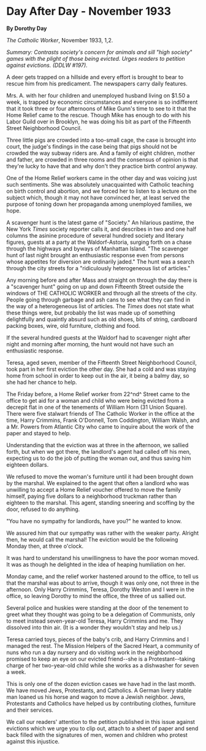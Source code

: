 Day After Day - November 1933
=============================

**By Dorothy Day**

*The Catholic Worker*, November 1933, 1,2.

*Summary: Contrasts society's concern for animals and sill "high
society" games with the plight of those being evicted. Urges readers to
petition against evictions. (DDLW \#197).*

A deer gets trapped on a hillside and every effort is brought to bear to
rescue him from his predicament. The newspapers carry daily features.

Mrs. A. with her four children and unemployed husband living on \$1.50 a
week, is trapped by economic circumstances and everyone is so
indifferent that it took three or four afternoons of Mike Gunn's time to
see to it that the Home Relief came to the rescue. Though Mike has
enough to do with his Labor Guild over in Brooklyn, he was doing his bit
as part of the Fifteenth Street Neighborhood Council.

Three little pigs are crowded into a too-small cage, the case is brought
into court, the judge's findings in the case being that pigs should not
be crowded the way subway riders are. And a family of eight children,
mother and father, are crowded in three rooms and the consensus of
opinion is that they're lucky to have that and why don't they practice
birth control anyway.

One of the Home Relief workers came in the other day and was voicing just such sentiments. She was absolutely unacquainted with
Catholic teaching on birth control and abortion, and we forced her to
listen to a lecture on the subject which, though it may not have
convinced her, at least served the purpose of toning down her propaganda
among unemployed families, we hope.

A scavenger hunt is the latest game of "Society." An hilarious pastime,
the New York *Times* society reporter calls it, and describes in two and
one half columns the asinine procedure of several hundred society and
literary figures, guests at a party at the Waldorf-Astoria, surging
forth on a chase through the highways and byways of Manhattan Island.
"The scavenger hunt of last night brought an enthusiastic response even
from persons whose appetites for diversion are ordinarily jaded." The
hunt was a search through the city streets for a "ridiculously
heterogeneous list of articles."

Any morning before and after Mass and straight on through the day there
is a "scavenger hunt" going on up and down Fifteenth Street outside the
windows of THE CATHOLIC WORKER and through all the streets of the city.
People going through garbage and ash cans to see what they can find in
the way of a heterogeneous list of articles. The *Times* does not state
what these things were, but probably the list was made up of something
delightfully and quaintly absurd such as old shoes, bits of string,
cardboard packing boxes, wire, old furniture, clothing and food.

If the several hundred guests at the Waldorf had to scavenger night
after night and morning after morning, the hunt would not have such an
enthusiastic response.

Teresa, aged seven, member of the Fifteenth Street Neighborhood Council,
took part in her first eviction the other day. She had a cold and was
staying home from school in order to keep out in the air, it being a
balmy day, so she had her chance to help.

The Friday before, a Home Relief worker from 22^nd^ Street came to the
office to get aid for a woman and child who were being evicted from a
decrepit flat in one of the tenements of William Horn (31 Union Square).
There were five stalwart friends of The Catholic Worker in the office at
the time, Harry Crimmins, Frank O'Donnell, Tom Coddington, William
Walsh, and a Mr. Powers from Atlantic City who came to inquire about the
work of the paper and stayed to help.

Understanding that the eviction was at three in the afternoon, we
sallied forth, but when we got there, the landlord's agent had called
off his men, expecting us to do the job of putting the woman out, and
thus saving him eighteen dollars.

We refused to move the woman's furniture until it had been brought down
by the marshal. We explained to the agent that often a landlord who was
unwilling to accept a Home Relief voucher offered to move the family
himself, paying five dollars to a neighborhood truckman rather than
eighteen to the marshal. This agent, standing sneering and scoffing by
the door, refused to do anything.

"You have no sympathy for landlords, have you?" he wanted to know.

We assured him that our sympathy was rather with the weaker party.
Alright then, he would call the marshal! The eviction would be the
following Monday then, at three o'clock.

It was hard to understand his unwillingness to have the poor woman
moved. It was as though he delighted in the idea of heaping humiliation
on her.

Monday came, and the relief worker hastened around to the office, to
tell us that the marshal was about to arrive, though it was only one,
not three in the afternoon. Only Harry Crimmins, Teresa, Dorothy Weston
and I were in the office, so leaving Dorothy to mind the office, the
three of us sallied out.

Several police and huskies were standing at the door of the tenement to
greet what they thought was going to be a delegation of Communists, only
to meet instead seven-year-old Teresa, Harry Crimmins and me. They
dissolved into thin air. (It is a wonder they wouldn't stay and help
us.)

Teresa carried toys, pieces of the baby's crib, and Harry Crimmins and I
managed the rest. The Mission Helpers of the Sacred Heart, a community
of nuns who run a day nursery and do visiting work in the neighborhood
promised to keep an eye on our evicted friend--she is a
Protestant--taking charge of her two-year-old child while she works as a
dishwasher for seven a week.

This is only one of the dozen eviction cases we have had in the last
month. We have moved Jews, Protestants, and Catholics. A German livery
stable man loaned us his horse and wagon to move a Jewish neighbor.
Jews, Protestants and Catholics have helped us by contributing clothes,
furniture and their services.

We call our readers' attention to the petition published in this issue
against evictions which we urge you to clip out, attach to a sheet of
paper and send back filled with the signatures of men, women and
children who protest against this injustice.
